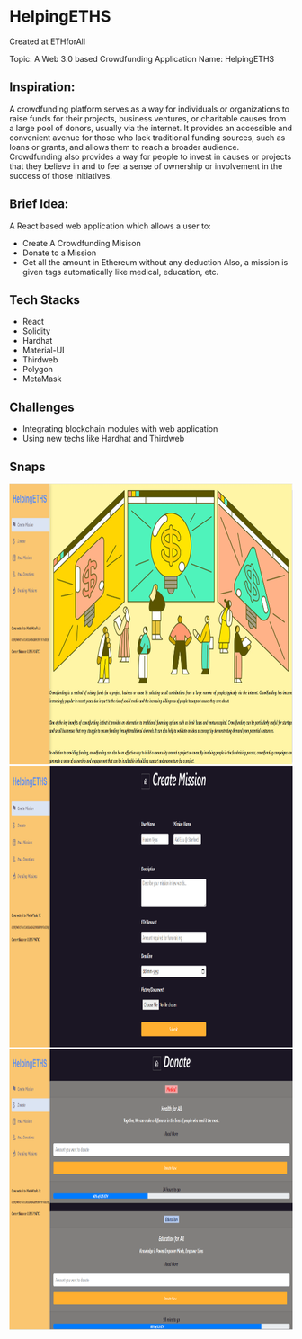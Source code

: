 
# HelpingETHS

Created at ETHforAll

Topic: A Web 3.0 based Crowdfunding Application
Name: HelpingETHS

## Inspiration:
A crowdfunding platform serves as a way for individuals or organizations to raise funds for
their projects, business ventures, or charitable causes from a large pool of donors, usually via
the internet. It provides an accessible and convenient avenue for those who lack traditional
funding sources, such as loans or grants, and allows them to reach a broader audience.
Crowdfunding also provides a way for people to invest in causes or projects that they believe in and to feel a sense of ownership or involvement in the success of those initiatives.

## Brief Idea:

A React based web application which allows a user to:
* Create A Crowdfunding Misison
* Donate to a Mission
* Get all the amount in Ethereum without any deduction
Also, a mission is given tags automatically like medical, education, etc.

## Tech Stacks
* React
* Solidity
* Hardhat
* Material-UI
* Thirdweb
* Polygon
* MetaMask

## Challenges
* Integrating blockchain modules with web application
* Using new techs like Hardhat and Thirdweb

## Snaps

<img src="https://github.com/Hariom1509/HelpingETHS/blob/main/assets/home.png" style="height: 500px; width:800px;"/>
<img src="https://github.com/Hariom1509/HelpingETHS/blob/main/assets/create.png" style="height: 500px; width:800px;"/>
<img src="https://github.com/Hariom1509/HelpingETHS/blob/main/assets/donate.png" style="height: 500px; width:800px;"/>
